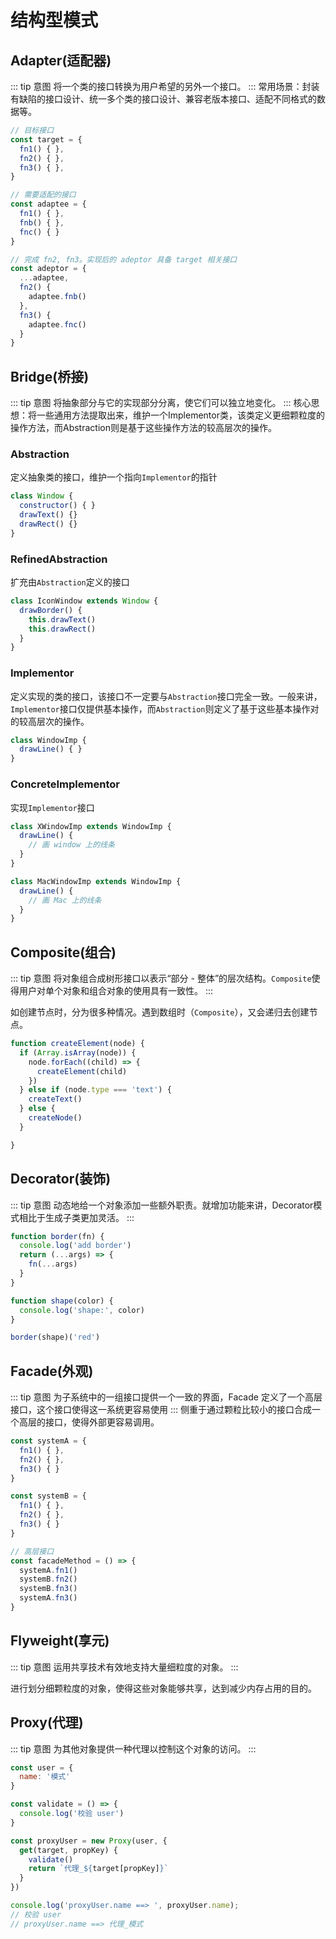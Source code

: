 # 结构型模式

## Adapter(适配器)

::: tip 意图
将一个类的接口转换为用户希望的另外一个接口。
:::
常用场景：封装有缺陷的接口设计、统一多个类的接口设计、兼容老版本接口、适配不同格式的数据等。
```javascript
// 目标接口
const target = {
  fn1() { },
  fn2() { },
  fn3() { },
}

// 需要适配的接口
const adaptee = {
  fn1() { },
  fnb() { },
  fnc() { }
}

// 完成 fn2, fn3。实现后的 adeptor 具备 target 相关接口
const adeptor = {
  ...adaptee,
  fn2() {
    adaptee.fnb()
  },
  fn3() {
    adaptee.fnc()
  }
}
```

## Bridge(桥接)

::: tip 意图
将抽象部分与它的实现部分分离，使它们可以独立地变化。
:::
核心思想：将一些通用方法提取出来，维护一个Implementor类，该类定义更细颗粒度的操作方法，而Abstraction则是基于这些操作方法的较高层次的操作。

### Abstraction

定义抽象类的接口，维护一个指向`Implementor`的指针

```javascript
class Window {
  constructor() { }
  drawText() {}
  drawRect() {}
}
```

### RefinedAbstraction

扩充由`Abstraction`定义的接口

```javascript
class IconWindow extends Window {
  drawBorder() {
    this.drawText()
    this.drawRect()
  }
}
```

### Implementor

定义实现的类的接口，该接口不一定要与`Abstraction`接口完全一致。一般来讲，`Implementor`接口仅提供基本操作，而`Abstraction`则定义了基于这些基本操作对的较高层次的操作。

```javascript
class WindowImp {
  drawLine() { }
}
```

### ConcreteImplementor

实现`Implementor`接口

```javascript
class XWindowImp extends WindowImp {
  drawLine() {
    // 画 window 上的线条
  }
}

class MacWindowImp extends WindowImp {
  drawLine() {
    // 画 Mac 上的线条
  }
}
```

## Composite(组合)

::: tip 意图
将对象组合成树形接口以表示“部分 - 整体”的层次结构。`Composite`使得用户对单个对象和组合对象的使用具有一致性。
:::

如创建节点时，分为很多种情况。遇到数组时（`Composite`），又会递归去创建节点。

```javascript
function createElement(node) {
  if (Array.isArray(node)) {
    node.forEach((child) => {
      createElement(child)
    })
  } else if (node.type === 'text') {
    createText()
  } else {
    createNode()
  }

}
```

## Decorator(装饰)

::: tip 意图
动态地给一个对象添加一些额外职责。就增加功能来讲，Decorator模式相比于生成子类更加灵活。
:::

```javascript
function border(fn) {
  console.log('add border')
  return (...args) => {
    fn(...args)
  }
}

function shape(color) {
  console.log('shape:', color)
}

border(shape)('red')
```

## Facade(外观)

::: tip 意图
为子系统中的一组接口提供一个一致的界面，Facade 定义了一个高层接口，这个接口使得这一系统更容易使用
:::
侧重于通过颗粒比较小的接口合成一个高层的接口，使得外部更容易调用。

```javascript
const systemA = {
  fn1() { },
  fn2() { },
  fn3() { }
}

const systemB = {
  fn1() { },
  fn2() { },
  fn3() { }
}

// 高层接口
const facadeMethod = () => {
  systemA.fn1()
  systemB.fn2()
  systemB.fn3()
  systemA.fn3()
}
```

## Flyweight(享元)

::: tip 意图
运用共享技术有效地支持大量细粒度的对象。
:::

进行划分细颗粒度的对象，使得这些对象能够共享，达到减少内存占用的目的。

## Proxy(代理)

::: tip 意图
为其他对象提供一种代理以控制这个对象的访问。
:::

```javascript
const user = {
  name: '模式'
}

const validate = () => {
  console.log('校验 user')
}

const proxyUser = new Proxy(user, {
  get(target, propKey) {
    validate()
    return `代理_${target[propKey]}`
  }
})

console.log('proxyUser.name ==> ', proxyUser.name);
// 校验 user
// proxyUser.name ==> 代理_模式
```
